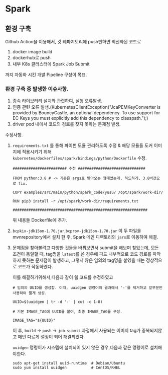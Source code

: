 # Spark

## 환경 구축
Github Action을 이용해서,
깃 레파지토리에 push만하면 최신화된 코드로 

1) docker image build
2) dockerhub로 push
3) 내부 K8s 클러스터에 Spark Job Submit
  
까지 자동화 시킨
개발 Pipeline 구성이 목표.

### 환경 구축 중 발생한 이슈사항. 

1) 종속 라이브러리 설치와 관련하여, 실행 오류발생.
2) 인증 관련 오류 발생.(KubernetesClientException("JcaPEMKeyConverter is provided by BouncyCastle, an optional dependency. To use support for EC Keys you must explicitly add this dependency to classpath.");)
3) driver pod 내에서 코드의 경로를 찾지 못하는 문제점 발생.

수정사항.

1) `requirements.txt` 를 통해 파이썬 모듈 관리하도록 수정 &
    해당 모듈들 도커 이미지에 적용시키기 위해
    `kubernetes/dockerfiles/spark/bindings/python/Dockerfile` 수정.
    ```
    ######################## 수정 ##############################

    FROM python:3.8 # -> 기존은 args로 받아오는 형태였는데, 하드하게, 3.8버전으로 fix.

    COPY examples/src/main/python/spark_code/yusu/ /opt/spark/work-dir/

    RUN pip3 install -r /opt/spark/work-dir/requirements.txt

    ############################################################
    ```
    위 내용들 Dockerfile에 추가.


2) `bcpkix-jdk15on-1.70.jar`,`bcprov-jdk15on-1.70.jar`
이 두 파일을 mvnrepository에서 설치 한 후, Spark 메인 디렉토리의 `jars`로 이동하여 해결.

3) 문제점을 찾아볼려고 다양한 것들을 바꿔보면서 submit을 해보며 찾았는데, 모든 조건이 동일할 때, tag명을 `latest`를 쓴 경우에 파드 내부적으로 코드 경로를 파악하지 못하는 문제점이 발생하고, 그렇지 않은 임의의 tag명을 붙였을 때는 정상적으로 코드가 작동하였다.

    이를 해결하기위해서,다음과 같이 쉘 코드를 수정하였고

    

    ```
    # 임의의 UUID를 생성합. 이때, uuidgen 명령어의 결과에서 '-'를 제거하고 앞부분만 사용하여 짧게 생성.

    UUID=$(uuidgen | tr -d '-' | cut -c 1-8)

    # 기본 IMAGE_TAG에 UUID를 붙여, 최종 IMAGE_TAG를 구성.
    
    IMAGE_TAG="${UUID}"
    ```

    이 후, `build` -> `push` -> `job-submit` 과정에서 사용되는 이미지 tag가 중복되지않고 매번 다르게 설정이 되어 해결되었다.


    `uuidgen` 명령어가 시스템에 설치되어 있지 않은 경우,다음과 같은 명령어로 설치해야한다.
    ```
    sudo apt-get install uuid-runtime  # Debian/Ubuntu
    sudo yum install uuidgen           # CentOS/RHEL
    ```
